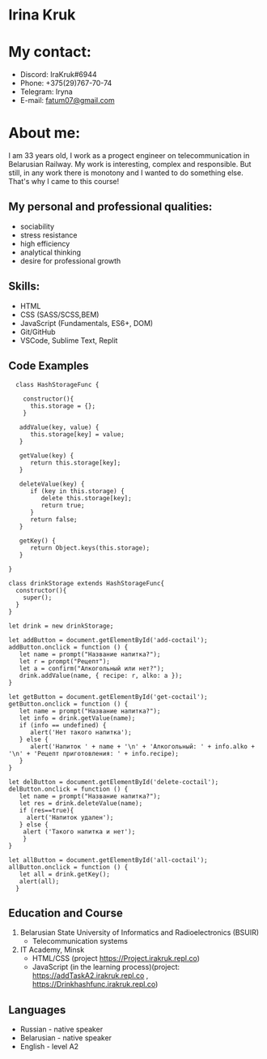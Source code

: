 Irina Kruk
========================
My contact:
========================
+ Discord: IraKruk#6944
+ Phone: +375(29)767-70-74
+ Telegram: Iryna
+ E-mail: fatum07@gmail.com

About me:
========================
I am 33 years old, I work as a progect engineer on telecommunication in Belarusian Railway. My work is interesting, complex and responsible. But still, in any work there is monotony and I wanted to do something else. That's why I came to this course!


## My personal and professional qualities:
+ sociability
+ stress resistance
+ high efficiency
+ analytical thinking
+ desire for professional growth

## Skills:
+ HTML
+ CSS (SASS/SCSS,BEM)
+ JavaScript (Fundamentals, ES6+, DOM)
+ Git/GitHub
+ VSCode, Sublime Text, Replit

## Code Examples
```
  class HashStorageFunc {
    
    constructor(){
      this.storage = {};
    }
   
   addValue(key, value) {
      this.storage[key] = value;
   }

   getValue(key) {
      return this.storage[key];
   }

   deleteValue(key) {
      if (key in this.storage) {
         delete this.storage[key];
         return true;
      }
      return false;
   }

   getKey() {
      return Object.keys(this.storage);
   }

}

class drinkStorage extends HashStorageFunc{
  constructor(){
    super();
  }
}

let drink = new drinkStorage;

let addButton = document.getElementById('add-coctail');
addButton.onclick = function () {
   let name = prompt("Название напитка?");
   let r = prompt("Рецепт");
   let a = confirm("Алкогольный или нет?");
   drink.addValue(name, { recipe: r, alko: a });
}

let getButton = document.getElementById('get-coctail');
getButton.onclick = function () {
   let name = prompt("Название напитка?");
   let info = drink.getValue(name);
   if (info == undefined) {
      alert('Нет такого напитка');
   } else {
      alert('Напиток ' + name + '\n' + 'Алкогольный: ' + info.alko + '\n' + 'Рецепт приготовления: ' + info.recipe);
   }
}

let delButton = document.getElementById('delete-coctail');
delButton.onclick = function () {
   let name = prompt("Название напитка?");
   let res = drink.deleteValue(name);
   if (res==true){
     alert('Напиток удален');
   } else {
    alert ('Такого напитка и нет');
    }
}

let allButton = document.getElementById('all-coctail');
allButton.onclick = function () {
   let all = drink.getKey();
   alert(all);
  }
```

## Education and Course
1. Belarusian State University of Informatics and Radioelectronics (BSUIR)
   + Telecommunication systems
2. IT Academy, Minsk 
   + HTML/CSS (project https://Project.irakruk.repl.co)
   + JavaScript (in the learning process)(project: https://addTaskA2.irakruk.repl.co , https://Drinkhashfunc.irakruk.repl.co) 

## Languages
+ Russian - native speaker
+ Belarusian - native speaker
+ English - level A2
